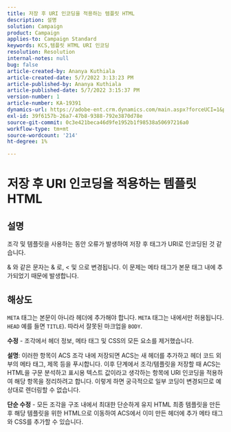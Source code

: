 ```yaml
---
title: 저장 후 URI 인코딩을 적용하는 템플릿 HTML
description: 설명
solution: Campaign
product: Campaign
applies-to: Campaign Standard
keywords: KCS,템플릿 HTML URI 인코딩
resolution: Resolution
internal-notes: null
bug: false
article-created-by: Ananya Kuthiala
article-created-date: 5/7/2022 3:13:23 PM
article-published-by: Ananya Kuthiala
article-published-date: 5/7/2022 3:15:37 PM
version-number: 1
article-number: KA-19391
dynamics-url: https://adobe-ent.crm.dynamics.com/main.aspx?forceUCI=1&pagetype=entityrecord&etn=knowledgearticle&id=1e20da38-18ce-ec11-a7b5-0022480a8e40
exl-id: 39f6157b-26a7-47b8-9388-792e3870d78e
source-git-commit: 0c3e421beca46d9fe1952b1f98538a50697216a0
workflow-type: tm+mt
source-wordcount: '214'
ht-degree: 1%

---
```


# 저장 후 URI 인코딩을 적용하는 템플릿 HTML

## 설명


조각 및 템플릿을 사용하는 동안 오류가 발생하여 저장 후 태그가 URI로 인코딩된 것 같습니다.

&amp; 와 같은 문자는 &amp; 로, &lt; 및 으로 변경됩니다. 이 문제는 메타 태그가 본문 태그 내에 추가되었기 때문에 발생합니다.


## 해상도


`META` 태그는 본문이 아니라 헤더에 추가해야 합니다. `META` 태그는 내에서만 허용됩니다. `HEAD` 예를 들면 `TITLE`). 따라서 잘못된 마크업을 `BODY`.



<b>수정</b> - 조각에서 헤더 정보, 메타 태그 및 CSS의 모든 요소를 제거했습니다.

<b>설명</b>: 이러한 항목이 ACS 조각 내에 저장되면 ACS는 새 헤더를 추가하고 헤더 코드 외부의 메타 태그, 제목 등을 푸시합니다. 이후 단계에서 조각/템플릿을 저장할 때 ACS는 HTML을 구문 분석하고 표시용 텍스트 값이라고 생각하는 항목에 URI 인코딩을 적용하여 해당 항목을 정리하려고 합니다. 이렇게 하면 궁극적으로 일부 코딩이 변경되므로 예상대로 렌더링할 수 없습니다.

<b>단순 수정</b> - 모든 조각을 구조 내에서 최대한 단순하게 유지 HTML 최종 템플릿을 만든 후 해당 템플릿을 위한 HTML으로 이동하여 ACS에서 이미 만든 헤더에 추가 메타 태그와 CSS를 추가할 수 있습니다.
